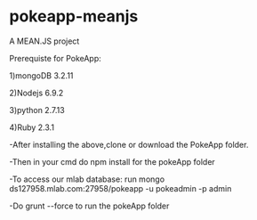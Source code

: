 # pokeapp-meanjs
A MEAN.JS project

Prerequiste for PokeApp:

1)mongoDB 3.2.11

2)Nodejs 6.9.2

3)python 2.7.13

4)Ruby 2.3.1

-After installing the above,clone or download the PokeApp folder.

-Then in your cmd do npm install for the pokeApp folder

-To access our mlab database: run mongo ds127958.mlab.com:27958/pokeapp -u pokeadmin -p admin 

-Do grunt --force to run the pokeApp folder
